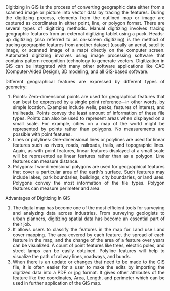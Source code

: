 <div style="text-align: justify">
Digitizing in GIS is the process of converting geographic data either from a scanned image or picture into vector data by tracing the features. During the digitizing process, elements from the outlined map or image are captured as coordinates in either point, line, or polygon format. There are several types of digitizing methods. Manual digitizing involves tracing geographic features from an external digitizing tablet using a puck. Heads-up digitizing (also referred to as on-screen digitizing) is the method of tracing geographic features from another dataset (usually an aerial, satellite image, or scanned image of a map) directly on the computer screen. Automated digitizing involves using image processing software that contains pattern recognition technology to generate vectors. Digitization in GIS can be integrated with many other software applications like CAD (Computer-Aided Design), 3D modeling, and all GIS-based software.

Different geographical features are expressed by different types of geometry:

1. Points: Zero-dimensional points are used for geographical features that can best be expressed by a single point reference—in other words, by simple location. Examples include wells, peaks, features of interest, and trailheads. Points convey the least amount of information of these file types. Points can also be used to represent areas when displayed on a small scale. For example, cities on a map of the world might be represented by points rather than polygons. No measurements are possible with point features.
2. Lines or polylines: One-dimensional lines or polylines are used for linear features such as rivers, roads, railroads, trails, and topographic lines. Again, as with point features, linear features displayed at a small scale will be represented as linear features rather than as a polygon. Line features can measure distance.
3. Polygons: Two-dimensional polygons are used for geographical features that cover a particular area of the earth's surface. Such features may include lakes, park boundaries, buildings, city boundaries, or land uses. Polygons convey the most information of the file types. Polygon features can measure perimeter and area.

Advantages of Digitizing In GIS

1. The digital map has become one of the most efficient tools for surveying and analyzing data across industries. From surveying geologists to urban planners, digitizing spatial data has become an essential part of their job.
2. It allows users to classify the features in the map for Land use Land cover mapping. The area covered by each feature, the spread of each feature in the map, and the change of the area of a feature over years can be visualized. A count of point features like trees, electric poles, and street lamps can be easily obtained. Polyline features will help to visualize the path of railway lines, roadways, and bunds.
3. When there is an update or changes that need to be made to the GIS file, it is often easier for a user to make the edits by importing the digitized data into a PDF or jpg format. It gives other attributes of the feature like the coordinates, Area, Length, and perimeter which can be used in further application of the GIS map.
</div>
